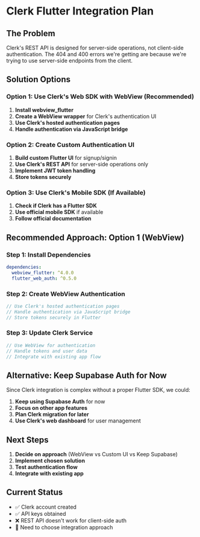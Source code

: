 # Clerk Flutter Integration Plan

## The Problem
Clerk's REST API is designed for server-side operations, not client-side authentication. The 404 and 400 errors we're getting are because we're trying to use server-side endpoints from the client.

## Solution Options

### Option 1: Use Clerk's Web SDK with WebView (Recommended)
1. **Install webview_flutter**
2. **Create a WebView wrapper** for Clerk's authentication UI
3. **Use Clerk's hosted authentication pages**
4. **Handle authentication via JavaScript bridge**

### Option 2: Create Custom Authentication UI
1. **Build custom Flutter UI** for signup/signin
2. **Use Clerk's REST API** for server-side operations only
3. **Implement JWT token handling**
4. **Store tokens securely**

### Option 3: Use Clerk's Mobile SDK (If Available)
1. **Check if Clerk has a Flutter SDK**
2. **Use official mobile SDK** if available
3. **Follow official documentation**

## Recommended Approach: Option 1 (WebView)

### Step 1: Install Dependencies
```yaml
dependencies:
  webview_flutter: ^4.0.0
  flutter_web_auth: ^0.5.0
```

### Step 2: Create WebView Authentication
```dart
// Use Clerk's hosted authentication pages
// Handle authentication via JavaScript bridge
// Store tokens securely in Flutter
```

### Step 3: Update Clerk Service
```dart
// Use WebView for authentication
// Handle tokens and user data
// Integrate with existing app flow
```

## Alternative: Keep Supabase Auth for Now

Since Clerk integration is complex without a proper Flutter SDK, we could:

1. **Keep using Supabase Auth** for now
2. **Focus on other app features**
3. **Plan Clerk migration for later**
4. **Use Clerk's web dashboard** for user management

## Next Steps

1. **Decide on approach** (WebView vs Custom UI vs Keep Supabase)
2. **Implement chosen solution**
3. **Test authentication flow**
4. **Integrate with existing app**

## Current Status
- ✅ Clerk account created
- ✅ API keys obtained
- ❌ REST API doesn't work for client-side auth
- 🔄 Need to choose integration approach 